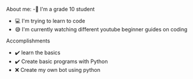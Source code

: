 About me:
-👋 I'm a grade 10 student 
- 💻 I'm trying to learn to code 
- 😅 I'm currently watching different youtube beginner guides on coding

Accomplishments
- ✔️ learn the basics
- ✔️ Create basic programs with Python
- ❌ Create my own bot using python



